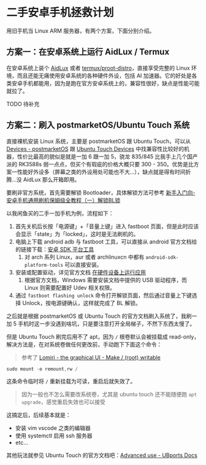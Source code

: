 # 二手安卓手机拯救计划

用旧手机当 Linux ARM 服务器，有两个方案，下面分别介绍。

## 方案一：在安卓系统上运行 AidLux / Termux

在安卓系统上装个 [AidLux](https://github.com/aidlearning/AidLearning-FrameWork) 或者 [termux/proot-distro](https://github.com/termux/proot-distro)，直接享受完整的 Linux 环境，而且还能无痛使用安卓系统的各种硬件外设，包括 AI 加速器。它的好处是各类安卓手机都能用，因为是跑在官方安卓系统上的，兼容性很好，缺点是性能可能就拉了。

TODO 待补充

## 方案二：刷入 postmarketOS/Ubuntu Touch 系统

直接裸机安装 Linux 系统，主要是 postmarketOS 跟 Ubuntu Touch，可以从 [Devices - postmarketOS](https://wiki.postmarketos.org/wiki/Devices) 跟 [Ubuntu Touch Devices](https://devices.ubuntu-touch.io/) 中找兼容性比较好的机器，性价比最高的貌似是就是一加 6 跟一加 5，骁龙 835/845 比我手上几个国产派的 RK3588s 弱一点点，但买个有瑕疵的价格大概只要 300 - 350。优势是比方案一性能好外设多（屏幕之类的外设用处可能也不大...），缺点就是得有时间折腾...没 AidLux 那么开箱即用。

要刷非官方系统，首先需要解锁 Bootloader，具体解锁方法可参考 [新手入门向-安卓手机通用刷机保姆级全教程（一）解锁BL锁](https://zhuanlan.zhihu.com/p/469315721)

以我闲鱼买的二手一加手机为例，流程如下：

1. 首先关机后长按「电源键」+「音量上键」进入 fastboot 页面，但是此时应该会显示「state」为「locked」，这时是无法刷机的。
2. 电脑上下载 android adb 与 fastboot 工具，可以直接从 android 官方文档给的链接下载：[安卓 SDK 平台工具](https://developer.android.com/studio/releases/platform-tools?hl=zh-cn)
   1. 对 arch 系列 Linux，aur 或者 archlinuxcn 中都有 `android-sdk-platform-tools` 可以直接安装。
3. 安装或配置驱动，详见官方文档 [在硬件设备上运行应用](https://developer.android.com/studio/run/device?hl=zh-cn)
   1. 根据官方文档，Windows 需要安装文档中提供的 USB 驱动程序，而 Linux 则需要配置好 Udev 相关权限。
4. 通过 `fastboot flashing unlock` 命令打开解锁页面，然后通过音量上下键选择 Unlock，按电源键确认，这样就完成了 BL 解锁。

之后就是根据 postmarketOS 或 Ubuntu Touch 的官方文档刷入系统了，我刷一加 5 手机时这一步没遇到啥坑，只是要注意打开全局梯子，不然下东西太慢了。

但是 Ubuntu Touch 刷完后用不了 apt，因为 `/` 根卷默认会被挂载成 read-only，解决方法是，在对系统卷做任何更改前，手动跑下下面这个命令：

>参考了 [Lomiri - the graphical UI - Make / (root) writable](https://docs.ubports.com/en/latest/porting/configure_test_fix/Lomiri.html?highlight=rw#make-root-writable)

```c
sudo mount -o remount,rw /
```

这条命令临时将 `/` 重新挂载为可读，重启后就失效了。

>因为一般也不怎么需要改系统卷，尤其是 ubuntu touch 还不能随便跑 `apt upgrade`，感觉重启失效也可以接受

这搞定后，后续基本就是：

- 安装 vim vscode 之类的编辑器
- 使用 systemctl 启用 ssh 服务器
- etc...

其他玩法就参见 Ubuntu Touch 的官方文档吧：[Advanced use - UBports Docs](https://docs.ubports.com/en/latest/userguide/advanceduse/index.html)
